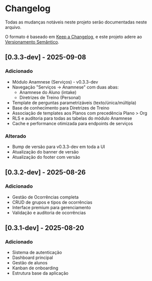# Changelog

Todas as mudanças notáveis neste projeto serão documentadas neste arquivo.

O formato é baseado em [Keep a Changelog](https://keepachangelog.com/pt-BR/1.0.0/),
e este projeto adere ao [Versionamento Semântico](https://semver.org/lang/pt-BR/).

## [0.3.3-dev] - 2025-09-08

### Adicionado
- Módulo Anamnese (Serviços) - v0.3.3-dev
- Navegação "Serviços → Anamnese" com duas abas:
  - Anamnese do Aluno (intake)
  - Diretrizes de Treino (Personal)
- Template de perguntas parametrizáveis (texto/única/múltipla)
- Base de conhecimento para Diretrizes de Treino
- Associação de templates aos Planos com precedência Plano > Org
- RLS e auditoria para todas as tabelas do módulo Anamnese
- Cache e performance otimizada para endpoints de serviços

### Alterado
- Bump de versão para v0.3.3-dev em toda a UI
- Atualização do banner de versão
- Atualização do footer com versão

## [0.3.2-dev] - 2025-08-26

### Adicionado
- Gestão de Ocorrências completa
- CRUD de grupos e tipos de ocorrências
- Interface premium para gerenciamento
- Validação e auditoria de ocorrências

## [0.3.1-dev] - 2025-08-20

### Adicionado
- Sistema de autenticação
- Dashboard principal
- Gestão de alunos
- Kanban de onboarding
- Estrutura base da aplicação
